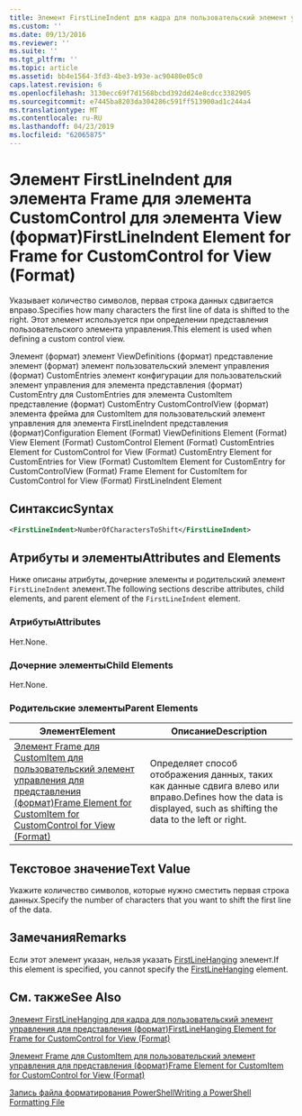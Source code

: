 ```yaml
---
title: Элемент FirstLineIndent для кадра для пользовательский элемент управления для представления (формат) | Документация Майкрософт
ms.custom: ''
ms.date: 09/13/2016
ms.reviewer: ''
ms.suite: ''
ms.tgt_pltfrm: ''
ms.topic: article
ms.assetid: bb4e1564-3fd3-4be3-b93e-ac90480e05c0
caps.latest.revision: 6
ms.openlocfilehash: 3130ecc69f7d1568bcbd392dd24e8cdcc3382905
ms.sourcegitcommit: e7445ba8203da304286c591ff513900ad1c244a4
ms.translationtype: MT
ms.contentlocale: ru-RU
ms.lasthandoff: 04/23/2019
ms.locfileid: "62065875"
---
```

# <a name="firstlineindent-element-for-frame-for-customcontrol-for-view-format"></a><span data-ttu-id="f12da-102">Элемент FirstLineIndent для элемента Frame для элемента CustomControl для элемента View (формат)</span><span class="sxs-lookup"><span data-stu-id="f12da-102">FirstLineIndent Element for Frame for CustomControl for View (Format)</span></span>

<span data-ttu-id="f12da-103">Указывает количество символов, первая строка данных сдвигается вправо.</span><span class="sxs-lookup"><span data-stu-id="f12da-103">Specifies how many characters the first line of data is shifted to the right.</span></span> <span data-ttu-id="f12da-104">Этот элемент используется при определении представления пользовательского элемента управления.</span><span class="sxs-lookup"><span data-stu-id="f12da-104">This element is used when defining a custom control view.</span></span>

<span data-ttu-id="f12da-105">Элемент (формат) элемент ViewDefinitions (формат) представление элемент (формат) элемент пользовательский элемент управления (формат) CustomEntries элемент конфигурации для пользовательский элемент управления для элемента представления (формат) CustomEntry для CustomEntries для элемента CustomItem представление (формат) CustomEntry CustomControlView (формат) элемента фрейма для CustomItem для пользовательский элемент управления для элемента FirstLineIndent представления (формат)</span><span class="sxs-lookup"><span data-stu-id="f12da-105">Configuration Element (Format) ViewDefinitions Element (Format) View Element (Format) CustomControl Element (Format) CustomEntries Element for CustomControl for View (Format) CustomEntry Element for CustomEntries for View (Format) CustomItem Element for CustomEntry for CustomControlView (Format) Frame Element for CustomItem for CustomControl for View (Format) FirstLineIndent Element</span></span>

## <a name="syntax"></a><span data-ttu-id="f12da-106">Синтаксис</span><span class="sxs-lookup"><span data-stu-id="f12da-106">Syntax</span></span>

```xml
<FirstLineIndent>NumberOfCharactersToShift</FirstLineIndent>
```

## <a name="attributes-and-elements"></a><span data-ttu-id="f12da-107">Атрибуты и элементы</span><span class="sxs-lookup"><span data-stu-id="f12da-107">Attributes and Elements</span></span>

<span data-ttu-id="f12da-108">Ниже описаны атрибуты, дочерние элементы и родительский элемент `FirstLineIndent` элемент.</span><span class="sxs-lookup"><span data-stu-id="f12da-108">The following sections describe attributes, child elements, and parent element of the `FirstLineIndent` element.</span></span>

### <a name="attributes"></a><span data-ttu-id="f12da-109">Атрибуты</span><span class="sxs-lookup"><span data-stu-id="f12da-109">Attributes</span></span>

<span data-ttu-id="f12da-110">Нет.</span><span class="sxs-lookup"><span data-stu-id="f12da-110">None.</span></span>

### <a name="child-elements"></a><span data-ttu-id="f12da-111">Дочерние элементы</span><span class="sxs-lookup"><span data-stu-id="f12da-111">Child Elements</span></span>

<span data-ttu-id="f12da-112">Нет.</span><span class="sxs-lookup"><span data-stu-id="f12da-112">None.</span></span>

### <a name="parent-elements"></a><span data-ttu-id="f12da-113">Родительские элементы</span><span class="sxs-lookup"><span data-stu-id="f12da-113">Parent Elements</span></span>

|<span data-ttu-id="f12da-114">Элемент</span><span class="sxs-lookup"><span data-stu-id="f12da-114">Element</span></span>|<span data-ttu-id="f12da-115">Описание</span><span class="sxs-lookup"><span data-stu-id="f12da-115">Description</span></span>|
|-------------|-----------------|
|[<span data-ttu-id="f12da-116">Элемент Frame для CustomItem для пользовательский элемент управления для представления (формат)</span><span class="sxs-lookup"><span data-stu-id="f12da-116">Frame Element for CustomItem for CustomControl for View (Format)</span></span>](./frame-element-for-customitem-for-customcontrol-for-view-format.md)|<span data-ttu-id="f12da-117">Определяет способ отображения данных, таких как данные сдвига влево или вправо.</span><span class="sxs-lookup"><span data-stu-id="f12da-117">Defines how the data is displayed, such as shifting the data to the left or right.</span></span>|

## <a name="text-value"></a><span data-ttu-id="f12da-118">Текстовое значение</span><span class="sxs-lookup"><span data-stu-id="f12da-118">Text Value</span></span>

<span data-ttu-id="f12da-119">Укажите количество символов, которые нужно сместить первая строка данных.</span><span class="sxs-lookup"><span data-stu-id="f12da-119">Specify the number of characters that you want to shift the first line of the data.</span></span>

## <a name="remarks"></a><span data-ttu-id="f12da-120">Замечания</span><span class="sxs-lookup"><span data-stu-id="f12da-120">Remarks</span></span>

<span data-ttu-id="f12da-121">Если этот элемент указан, нельзя указать [FirstLineHanging](./firstlinehanging-element-for-frame-for-customcontrol-for-view-format.md) элемент.</span><span class="sxs-lookup"><span data-stu-id="f12da-121">If this element is specified, you cannot specify the [FirstLineHanging](./firstlinehanging-element-for-frame-for-customcontrol-for-view-format.md) element.</span></span>

## <a name="see-also"></a><span data-ttu-id="f12da-122">См. также</span><span class="sxs-lookup"><span data-stu-id="f12da-122">See Also</span></span>

[<span data-ttu-id="f12da-123">Элемент FirstLineHanging для кадра для пользовательский элемент управления для представления (формат)</span><span class="sxs-lookup"><span data-stu-id="f12da-123">FirstLineHanging Element for Frame for CustomControl for View (Format)</span></span>](./firstlinehanging-element-for-frame-for-customcontrol-for-view-format.md)

[<span data-ttu-id="f12da-124">Элемент Frame для CustomItem для пользовательский элемент управления для представления (формат)</span><span class="sxs-lookup"><span data-stu-id="f12da-124">Frame Element for CustomItem for CustomControl for View (Format)</span></span>](./frame-element-for-customitem-for-customcontrol-for-view-format.md)

[<span data-ttu-id="f12da-125">Запись файла форматирования PowerShell</span><span class="sxs-lookup"><span data-stu-id="f12da-125">Writing a PowerShell Formatting File</span></span>](./writing-a-powershell-formatting-file.md)
